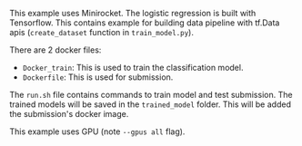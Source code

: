 This example uses Minirocket. The logistic regression is built with Tensorflow. This contains example for building data pipeline with tf.Data apis (`create_dataset` function in `train_model.py`).

There are 2 docker files:
- `Docker_train`: This is used to train the classification model.
- `Dockerfile`: This is used for submission.

The `run.sh` file contains commands to train model and test submission. The trained models will be saved in the `trained_model` folder. This will be added the submission's docker image.

This example uses GPU (note `--gpus all` flag).
